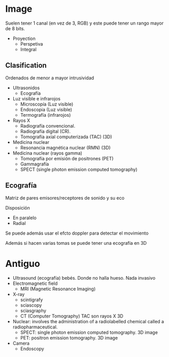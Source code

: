 # Image
Suelen tener 1 canal (en vez de 3, RGB) y este puede tener un rango mayor de 8 bits.

- Proyection
  - Perspetiva
  - Integral
  
## Clasification
Ordenados de menor a mayor intrusividad

- Ultrasonidos
  - Ecografía
- Luz visible e infrarojos
  - Microscopía (Luz visible)
  - Endoscopia (Luz visible)
  - Termografía (infrarojos)
- Rayos X
  - Radiografía convencional.
  - Radiografía digital (CR).
  - Tomografía axial computerizada (TAC) (3D)
- Medicina nuclear
  - Resonancia magnética nuclear (RMN) (3D)
- Medicina nuclear (rayos gamma)
  - Tomografía por emisión de positrones (PET)
  - Gammagrafía
  - SPECT (single photon emission computed tomography)


## Ecografía
Matriz de pares emisores/receptores de sonido y su eco

Disposición
- En paralelo
- Radial

Se puede además usar el efcto doppler para detectar el movimiento

Además si hacen varias tomas se puede tener una ecografía en 3D
  
# Antiguo

- Ultrasound (ecografía) bebés. Donde no halla hueso. Nada invasivo
- Electromagnetic field
  - MRI (Magnetic Resonance Imaging)
- X-ray
  - scintigrafy
  - sciascopy
  - sciasgraphy
  - CT (Computer Tomography) TAC son rayos X 3D
- Nuclear: involves the administration of a radiolabelled chemical called a radiopharmaceutical.
  - SPECT: single photon emission computed tomography. 3D image
  - PET: positron emission tomography. 3D image
- Camera
  - Endoscopy
